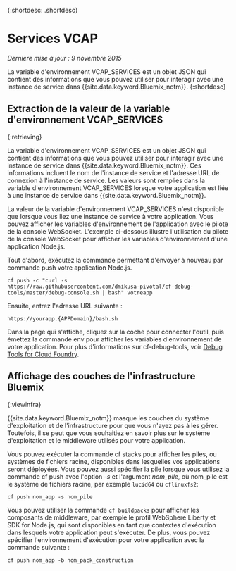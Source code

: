 
{:shortdesc: .shortdesc}

# Services VCAP

*Dernière mise à jour : 9 novembre 2015*


La variable d'environnement VCAP_SERVICES est un objet JSON qui contient des informations que vous pouvez utiliser pour interagir avec une
instance de service dans {{site.data.keyword.Bluemix_notm}}.
{:shortdesc}


## Extraction de la valeur de la variable d'environnement VCAP_SERVICES
{:retrieving}

La variable d'environnement VCAP_SERVICES est un objet JSON qui contient des informations que vous pouvez utiliser pour interagir avec une
instance de service dans {{site.data.keyword.Bluemix_notm}}. Ces informations incluent le nom de l'instance de service et l'adresse URL de connexion à l'instance de service. 
Les valeurs sont remplies dans la variable d'environnement VCAP_SERVICES lorsque votre application est liée à une instance de service dans
{{site.data.keyword.Bluemix_notm}}. 

La valeur de la variable d'environnement VCAP_SERVICES n'est disponible que lorsque vous liez une instance de service à votre application. Vous pouvez afficher les variables d'environnement de l'application avec le pilote de la console WebSocket. L'exemple ci-dessous illustre l'utilisation du pilote de la console WebSocket pour afficher les
variables d'environnement d'une application Node.js.

Tout d'abord, exécutez la commande permettant d'envoyer à nouveau par commande push votre application Node.js.
```
cf push -c "curl -s
https://raw.githubusercontent.com/dmikusa-pivotal/cf-debug-tools/master/debug-console.sh | bash" votreapp
```
Ensuite, entrez l'adresse URL suivante :
```
https://yourapp.{APPDomain}/bash.sh
```
Dans la page qui s'affiche, cliquez sur la coche pour connecter l'outil, puis émettez la commande env pour afficher les variables d'environnement de votre
application. Pour plus d'informations sur cf-debug-tools, voir [Debug
Tools for Cloud Foundry](https://github.com/dmikusa-pivotal/cf-debug-tools).


## Affichage des couches de l'infrastructure Bluemix 
{:viewinfra}


{{site.data.keyword.Bluemix_notm}} masque les couches du système d'exploitation et de
l'infrastructure pour que vous n'ayez pas à les gérer. Toutefois, il se peut que vous souhaitiez en savoir plus sur le système d'exploitation et le
middleware utilisés pour votre application.

Vous pouvez exécuter la commande cf stacks pour afficher les piles, ou systèmes de fichiers racine, disponibles dans lesquelles vos applications
seront déployées. Vous pouvez aussi spécifier la pile lorsque vous utilisez la commande cf push avec l'option *-s* et l'argument
*nom_pile*, où nom_pile est le système de fichiers racine, par exemple `lucid64` ou `cflinuxfs2`:
```
cf push nom_app -s nom_pile
```
Vous pouvez utiliser la commande `cf buildpacks` pour afficher les composants de middleware, par exemple le profil WebSphere Liberty et
SDK for Node.js, qui sont
disponibles en tant que contextes d'exécution dans lesquels votre application peut s'exécuter. De plus, vous pouvez spécifier l'environnement d'exécution pour votre application avec la commande
suivante :
```
cf push nom_app -b nom_pack_construction
```
